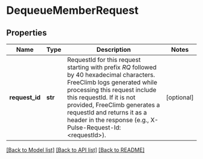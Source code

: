 # DequeueMemberRequest

## Properties

Name | Type | Description | Notes
------------ | ------------- | ------------- | -------------
**request_id** | **str** | RequestId for this request starting with prefix *RQ* followed by 40 hexadecimal characters. FreeClimb logs generated while processing this request include this requestId. If it is not provided, FreeClimb generates a requestId and returns it as a header in the response (e.g., X-Pulse-Request-Id: &lt;requestId&gt;). | [optional] 

[[Back to Model list]](../README.md#documentation-for-models) [[Back to API list]](../README.md#documentation-for-api-endpoints) [[Back to README]](../README.md)


